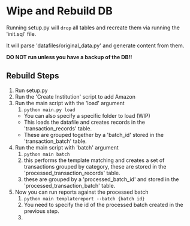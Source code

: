 # Wipe and Rebuild DB

Running setup.py will `drop` all tables and recreate them 
via running the 'init.sql' file.

It will parse 'datafiles/original_data.py' and generate
content from them.

<b>DO NOT run unless you have a backup of the DB!!</b>

## Rebuild Steps

1. Run setup.py
2. Run the 'Create Institution' script to add Amazon
3. Run the main script with the 'load' argument   
   1. ```python main.py load```
   - You can also specify a specific folder to load (WIP)
   - This loads the datafile and creates records in the 'transaction_records' table.
   - These are grouped together by a 'batch_id' stored in the 'transaction_batch' table.
4. Run the main script with 'batch' argument   
   1. ```python main batch```
   2. this performs the template matching and creates a set of transactions grouped by category, these are stored in the 'processed_transaction_records' table.   
   3. these are grouped by a 'processed_batch_id' and stored in the 'processed_transaction_batch' table.
5. Now you can run reports against the processed batch
   1. ```python main templatereport --batch {batch id}```
   2. You need to specify the id of the processed batch created in the previous step.
   3. 
